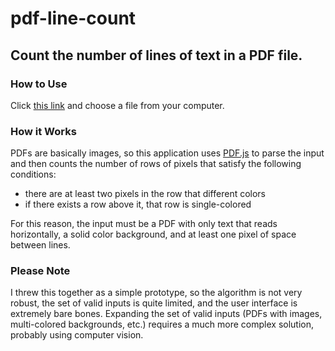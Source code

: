 # pdf-line-count

## Count the number of lines of text in a PDF file.

### How to Use

Click [this link](st234pa.github.io/pdf-line-count/) and choose a file from your computer.

### How it Works
PDFs are basically images, so this application uses [PDF.js](https://mozilla.github.io/pdf.js/) to parse the input and then counts the number of rows of pixels that satisfy the following conditions:
- there are at least two pixels in the row that different colors
- if there exists a row above it, that row is single-colored

For this reason, the input must be a PDF with only text that reads horizontally, a solid color background, and at least one pixel of space between lines.
### Please Note
I threw this together as a simple prototype, so the algorithm is not very robust,
the set of valid inputs is quite limited,
and the user interface is extremely bare bones.
Expanding the set of valid inputs (PDFs with images, multi-colored backgrounds, etc.)
requires a much more complex solution, probably using computer vision.
